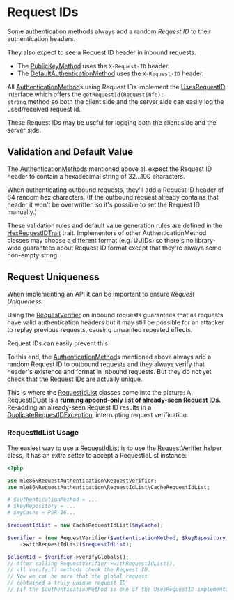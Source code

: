 # Request IDs

Some authentication methods
always add a random _Request ID_
to their authentication headers.

They also expect to see a Request ID header
in inbound requests.

* The [PublicKeyMethod] uses the `X-Request-ID` header.
* The [DefaultAuthenticationMethod] uses the `X-Request-ID` header.

All [AuthenticationMethod]s using Request IDs
implement the [UsesRequestID] interface
which offers the <code>getRequestId(RequestInfo): string</code> method
so both the client side and the server side
can easily log the used/received request id.

These Request IDs
may be useful for logging
both the client side and the server side.

[Exceptions]: Exceptions.md
[KeyRepository]: Class_KeyRepository.md
[AuthenticationMethod]: Class_AuthenticationMethod.md
[DefaultAuthenticationMethod]: Class_DefaultAuthenticationMethod.md
[PublicKeyMethod]: Class_PublicKeyMethod.md
[RequestAuthenticator]: Class_RequestAuthenticator.md
[RequestVerifier]: Class_RequestVerifier.md
[RequestInfo]: Class_RequestInfo.md
[RequestIdList]: Class_RequestIdList.md
[UsesRequestID]: ../src/AuthenticationMethod/Feature/UsesRequestID.php
[HexRequestIDTrait]: ../src/AuthenticationMethod/Feature/HexRequestIDTrait.php


## Validation and Default Value

The [AuthenticationMethod]s mentioned above
all expect the Request ID header
to contain a hexadecimal string of 32…100 characters.

When authenticating outbound requests,
they'll add a Request ID header of 64 random hex characters.
(If the outbound request already contains that header
it won't be overwritten so it's possible to set the Request ID manually.)

These validation rules and default value generation rules
are defined in the [HexRequestIDTrait] trait.
Implementors of other AuthenticationMethod classes
may choose a different format (e.g. UUIDs)
so there's no library-wide guarantees about Request ID format
except that they're always some non-empty string.


## Request Uniqueness

When implementing an API
it can be important to ensure _Request Uniqueness._

Using the [RequestVerifier] on inbound requests
guarantees that all requests
have valid authentication headers
but it may still be possible for an attacker
to replay previous requests,
causing unwanted repeated effects.

Request IDs can easily prevent this.

To this end,
the [AuthenticationMethod]s mentioned above
always add a random Request ID
to outbound requests
and they always verify that header's existence and format
in inbound requests.
But they do not yet check that the Request IDs
are actually unique.

This is where the [RequestIdList] classes
come into the picture:
A RequestIDList is a
**running append-only list of already-seen Request IDs.**
Re-adding an already-seen Request ID
results in a [DuplicateRequestIDException][Exceptions],
interrupting request verification.


### RequestIdList Usage

The easiest way to use a [RequestIdList]
is to use the [RequestVerifier] helper class,
it has an extra setter to accept a RequestIdList instance:

```php
<?php

use mle86\RequestAuthentication\RequestVerifier;
use mle86\RequestAuthentication\RequestIdList\CacheRequestIdList;

# $authenticationMethod = ...
# $keyRepository = ...
# $myCache = PSR-16...

$requestIdList = new CacheRequestIdList($myCache);

$verifier = (new RequestVerifier($authenticationMethod, $keyRepository))
    ->withRequestIdList($requestIdList);

$clientId = $verifier->verifyGlobals();
// After calling RequestVerifier->withRequestIdList(),
// all verify…() methods check the Request ID.
// Now we can be sure that the global request
// contained a truly unique request ID
// (if the $authenticationMethod is one of the UsesRequestID implementations).
```
